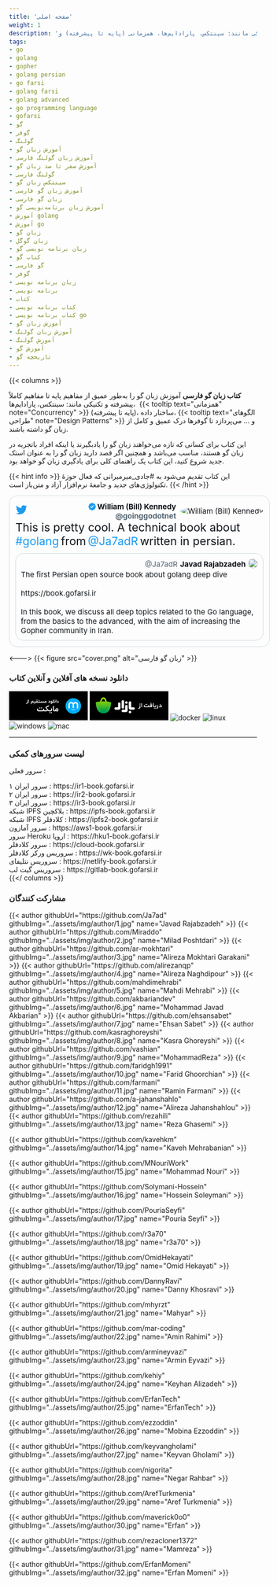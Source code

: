 ```yaml
---
title: 'صفحه اصلی'
weight: 1
description: 'کتاب زبان فارسی آموزش زبان گو را به‌طور عمیق از مفاهیم پایه تا مفاهیم کاملاً پیشرفته و تکنیکی مانند: سینتکس، پارادایم‌ها، همزمانی (پایه تا پیشرفته) و...'
tags:
- go
- golang
- gopher
- golang persian
- go farsi
- golang farsi
- golang advanced
- go programming language
- gofarsi
- گو
- گوفر
- گولنگ
- آموزش زبان گو
- آموزش زبان گولنگ فارسی
- آموزش صفر تا صد زبان گو
- گولنگ فارسی
- سینتکس زبان گو
- آموزش زبان گو فارسی
- زبان گو فارسی
- آموزش زبان برنامه‌نویسی گو
- آموزش golang
- آموزش go
- زبان گو
- زبان گوگل
- زبان برنامه نویسی گو
- کتاب گو
- گو فارسی
- گوفر
- زبان برنامه نویسی
- برنامه نویسی
- کتاب
- کتاب برنامه نویسی
- کتاب برنامه نویسی go
- آموزش زبان گو
- آموزش زبان گولنگ
- آموزش گولنگ
- آموزش گو
- تاریخچه گو
---
```


<style>
.content {
  display: flex;
  justify-content: center;
}
.flex {
  display: flex;
}
.justify-center {
    justify-content: center
}
.justify-between {
    justify-content: space-between
}
.justify-start {
    justify-content: start
}
.justify-end {
    justify-content: end
}
.align-center {
    align-items: center
}
a {
  text-decoration: none;
}

.parent {
  width: 550px;
  direction: ltr;
}
.tweet-preview {
  padding: 12px;
  border: 1px solid rgb(207, 217, 222);
  width: 100%;
  color: rgb(15, 20, 25);
  border-radius: 16px;
}
.parent-user {
  font-size: 15px;
}
.parent-user .avatar {
  margin-left: 8px;
}
.parent-user .avatar img {
  width: 48px;
  height: 48px;
  border-radius: 50%;
}
.parent-user .name span {
  color: rgb(15, 20, 25);
  font-weight: 700;
  width: 180px;
  text-align: right;
}
.parent-user .name svg {
  max-width: 20px;
  max-height: 20px;
}
.parent-user .username {
  color: rgb(83, 100, 113);
  font-weight: 700;
  text-align: right;
}
.tweet-preview .body-message {
  margin-bottom: 10px;
}
.tweet-preview .body-message span {
  color: #0f1419;
  font-size: 23px;
}
.tweet-preview .body-message a {
  color: rgb(29, 155, 240);
  font-size: 23px;
}
.tweet-comment {
  padding: 10px;
  border: 1px solid rgb(207, 217, 222);
  min-height: 150px;
  color: rgb(15, 20, 25);
  border-radius: 16px;
}
.tweet-comment:hover {
  background-color: #F7F7F7;
}
.comment-header img {
  border-radius: 50%;
  width: 20px;
  height: 20px;
}
.tweet-comment .comment-header .username {
  color: #536471;
  font-size: 15px;
  margin-right: 5px;
}
.tweet-comment .comment-header .full-name {
  color: #0f1419;
  font-size: 15px;
  margin-right: 5px;
}
.tweet-comment .comment-body {
  color: #0f1419;
  font-size: 15px;
}




/* Logo Styles */
.r-8kz0gk {
    height: 2rem;
}
.r-1cvl2hr {
    color: rgb(29, 155, 240);
}
.r-lrsllp {
    width: 24px;
}
.r-16y2uox {
    -webkit-box-flex: 1;
    flex-grow: 1;
}
.r-lrvibr {
    -moz-user-select: none;
    -ms-user-select: none;
    -webkit-user-select: none;
    user-select: none;
}
.r-1plcrui {
    vertical-align: text-bottom;
}
.r-bnwqim {
    position: relative;
}
.r-dnmrzs {
    max-width: 100%;
}
.r-yyyyoo {
    fill: currentcolor;
}
.r-4qtqp9 {
    display: inline-block;
}
</style>

{{< columns >}}

**کتاب زبان گو فارسی** آموزش زبان گو را به‌طور عمیق از مفاهیم پایه تا مفاهیم کاملاً پیشرفته و تکنیکی مانند: سینتکس، پارادایم‌ها،  {{< tooltip text="همزمانی" note="Concurrency" >}} (پایه تا پیشرفته)، ساختار داده، {{< tooltip text="الگوهای طراحی" note="Design Patterns" >}} و ... می‌پردازد تا گوفرها درک عمیق و کامل از زبان گو داشته باشند.

این کتاب برای کسانی که تازه می‌خواهند زبان گو را یادبگیرند یا اینکه افراد باتجربه در زبان گو هستند، مناسب می‌باشد و همچنین اگر قصد دارید زبان گو را به عنوان استک جدید شروع کنید، این کتاب یک راهنمای کلی برای یادگیری زبان گو خواهد بود.

{{< hint info >}}
این کتاب تقدیم می‌شود به [#جادی_میرمیرانی](https://jadi.net/) که فعال حوزهٔ تکنولوژی‌های جدید و جامعهٔ نرم‌افزار آزاد و متن‌باز است.
{{< /hint >}}

   <div class="content">
      <div class="parent">
        <div class="tweet-preview">
          <div class="flex justify-between">
            <div>
                <a href="https://twitter.com/goinggodotnet/status/1585243481685233664" target="_blank">
              <svg viewBox="0 0 24 24" aria-hidden="true" class="r-1cvl2hr r-4qtqp9 r-yyyyoo r-16y2uox r-8kz0gk r-dnmrzs r-bnwqim r-1plcrui r-lrvibr r-lrsllp"><g><path d="M23.643 4.937c-.835.37-1.732.62-2.675.733.962-.576 1.7-1.49 2.048-2.578-.9.534-1.897.922-2.958 1.13-.85-.904-2.06-1.47-3.4-1.47-2.572 0-4.658 2.086-4.658 4.66 0 .364.042.718.12 1.06-3.873-.195-7.304-2.05-9.602-4.868-.4.69-.63 1.49-.63 2.342 0 1.616.823 3.043 2.072 3.878-.764-.025-1.482-.234-2.11-.583v.06c0 2.257 1.605 4.14 3.737 4.568-.392.106-.803.162-1.227.162-.3 0-.593-.028-.877-.082.593 1.85 2.313 3.198 4.352 3.234-1.595 1.25-3.604 1.995-5.786 1.995-.376 0-.747-.022-1.112-.065 2.062 1.323 4.51 2.093 7.14 2.093 8.57 0 13.255-7.098 13.255-13.254 0-.2-.005-.402-.014-.602.91-.658 1.7-1.477 2.323-2.41z"></path></g></svg></a>
            </div>
            <div>
              <div class="flex align-center parent-user">
                <div>
                  <div class="flex justify-end name">
                    <svg viewBox="0 0 24 24" aria-label="Verified account" role="img" class="r-1cvl2hr r-4qtqp9 r-yyyyoo r-1xvli5t r-9cviqr r-f9ja8p r-og9te1 r-bnwqim r-1plcrui r-lrvibr" data-testid="icon-verified"><g><path d="M22.25 12c0-1.43-.88-2.67-2.19-3.34.46-1.39.2-2.9-.81-3.91s-2.52-1.27-3.91-.81c-.66-1.31-1.91-2.19-3.34-2.19s-2.67.88-3.33 2.19c-1.4-.46-2.91-.2-3.92.81s-1.26 2.52-.8 3.91c-1.31.67-2.2 1.91-2.2 3.34s.89 2.67 2.2 3.34c-.46 1.39-.21 2.9.8 3.91s2.52 1.26 3.91.81c.67 1.31 1.91 2.19 3.34 2.19s2.68-.88 3.34-2.19c1.39.45 2.9.2 3.91-.81s1.27-2.52.81-3.91c1.31-.67 2.19-1.91 2.19-3.34zm-11.71 4.2L6.8 12.46l1.41-1.42 2.26 2.26 4.8-5.23 1.47 1.36-6.2 6.77z"></path></g></svg>
                    <span>William (Bill) Kennedy</span>
                  </div>
                  <div class="flex justify-end">
                    <a href="https://twitter.com/goinggodotnet" target="_blank" class="username">@goinggodotnet</a>
                  </div>
                </div>
                <div class="avatar">
                  <img src="assets/img/home/bill.jpg" alt="William (Bill) Kennedy">
                </div>
              </div>
            </div>
          </div>
          <div class="body-message">
            <span>This is pretty cool. A technical book about</span>
            <a href="https://twitter.com/hashtag/golang?src=hashtag_click" target="_blank">#golang</a>
            <span>from</span>
            <a href="https://twitter.com/Ja7adR" target="_blank">@Ja7adR</a>
            <span>written in persian.</span>
          </div>
          <div class="tweet-comment">
            <div class="flex justify-end comment-header">
              <div class="flex align-center">
                <a href="https://twitter.com/Ja7adR" target="_blank" class="username">@Ja7adR</a>
                <a href="https://twitter.com/Ja7adR" target="_blank" class="full-name"><b>Javad Rajabzadeh</b></a>
                <a href="https://twitter.com/Ja7adR" target="_blank">
                  <img src="assets/img/home/javad.jpg"/>
                </a>
              </div>
            </div>
            <a href="https://twitter.com/goinggodotnet/status/1585243481685233664" target="_blank">
            <div class="comment-body">
              The first Persian open source book about golang deep dive
              <br>
              <br>
              https://book.gofarsi.ir
              <br>
              <br>
              In this book, we discuss all deep topics related to the Go language, from the basics to the advanced, with the aim of increasing the Gopher community in Iran.
            </div></a>
          </div>
        </div>
      </div>
    </div>

<--->
{{< figure src="cover.png" alt="زبان گو فارسی" >}}

### <span class="fas fa-sharp fa-solid fa-rocket"></span> دانلود نسخه های آفلاین و آنلاین کتاب
  

[![myket](assets/img/dl/myket.png)](https://myket.ir/app/com.gofarsi.book) [![cafebazzar](assets/img/dl/bazzar.png)](https://cafebazaar.ir/app/com.gofarsi.book)  [![docker](assets/img/dl/docker.png)](https://hub.docker.com/r/gofarsi/book) [![linux](assets/img/dl/linux.png)](https://github.com/GoFarsi/book/releases) [![windows](assets/img/dl/windows.png)](https://github.com/GoFarsi/book/releases) [![mac](assets/img/dl/mac.png)](https://github.com/GoFarsi/book/releases)

-------

### <span class="fas fa-sharp fa-solid fa-globe"></span> لیست سرورهای کمکی

<span class="fas a-sharp fa-solid fa-server"></span> سرور فعلی : <span id="currentsv"></span>

<span class="fas fa-sharp fa-solid fa-server"></span>  سرور ایران ۱ :  https://ir1-book.gofarsi.ir
<br>
<span class="fas fa-sharp fa-solid fa-server"></span>  سرور ایران ۲ :  https://ir2-book.gofarsi.ir
<br>
<span class="fas fa-sharp fa-solid fa-server"></span>  سرور ایران ۳ :  https://ir3-book.gofarsi.ir
<br>
<span class="fas fa-sharp fa-solid fa-circle-nodes"></span>  شبکه IPFS بلاکچین :  https://ipfs-book.gofarsi.ir
<br>
<span class="fas fa-sharp fa-solid fa-circle-nodes"></span>  شبکه IPFS کلادفلر :  https://ipfs2-book.gofarsi.ir
<br>
<span class="fas a-sharp fa-solid fa-server"></span>  سرور آمازون :  https://aws1-book.gofarsi.ir
<br>
<span class="fas a-sharp fa-solid fa-server"></span>  سرور Heroku اروپا :  https://hku1-book.gofarsi.ir
<br>
<span class="fas a-sharp fa-solid fa-server"></span>  سرور کلادفلر :  https://cloud-book.gofarsi.ir
<br>
<span class="fas a-sharp fa-solid fa-server"></span>  سروریس ورکر کلادفلر :  https://wk-book.gofarsi.ir
<br>
<span class="fas a-sharp fa-solid fa-server"></span>  سروریس نتلیفای :  https://netlify-book.gofarsi.ir
<br>
<span class="fas a-sharp fa-solid fa-server"></span>  سروریس گیت لب :  https://gitlab-book.gofarsi.ir
<br>
{{</ columns >}}

### <span class="fas fa-sharp fa-solid fa-people-group"></span> مشارکت کنندگان
<p>
{{< author githubUrl="https://github.com/Ja7ad" githubImg="../assets/img/author/1.jpg" name="Javad Rajabzadeh" >}}
{{< author githubUrl="https://github.com/Miraddo" githubImg="../assets/img/author/2.jpg" name="Milad Poshtdari" >}}
{{< author githubUrl="https://github.com/ar-mokhtari" githubImg="../assets/img/author/3.jpg" name="Alireza Mokhtari Garakani" >}}
{{< author githubUrl="https://github.com/alirezanqp" githubImg="../assets/img/author/4.jpg" name="Alireza Naghdipour" >}}
{{< author githubUrl="https://github.com/mahdimehrabi" githubImg="../assets/img/author/5.jpg" name="Mahdi Mehrabi" >}}
{{< author githubUrl="https://github.com/akbariandev" githubImg="../assets/img/author/6.jpg" name="Mohammad Javad Akbarian" >}}
{{< author githubUrl="https://github.com/ehsansabet" githubImg="../assets/img/author/7.jpg" name="Ehsan Sabet" >}}
{{< author githubUrl="https://github.com/kasraghoreyshi" githubImg="../assets/img/author/8.jpg" name="Kasra Ghoreyshi" >}}
{{< author githubUrl="https://github.com/vashian" githubImg="../assets/img/author/9.jpg" name="MohammadReza" >}}
{{< author githubUrl="https://github.com/faridgh1991" githubImg="../assets/img/author/10.jpg" name="Farid Ghoorchian" >}}
{{< author githubUrl="https://github.com/farmani" githubImg="../assets/img/author/11.jpg" name="Ramin Farmani" >}}
{{< author githubUrl="https://github.com/a-jahanshahlo" githubImg="../assets/img/author/12.jpg" name="Alireza Jahanshahlou" >}}
{{< author githubUrl="https://github.com/rezahili" githubImg="../assets/img/author/13.jpg" name="Reza Ghasemi" >}}

{{< author githubUrl="https://github.com/kavehkm" githubImg="../assets/img/author/14.jpg" name="Kaveh Mehrabanian" >}}

{{< author githubUrl="https://github.com/MNouriWork" githubImg="../assets/img/author/15.jpg" name="Mohammad Nouri" >}}

{{< author githubUrl="https://github.com/Solymani-Hossein" githubImg="../assets/img/author/16.jpg" name="Hossein Soleymani" >}}

{{< author githubUrl="https://github.com/PouriaSeyfi" githubImg="../assets/img/author/17.jpg" name="Pouria Seyfi" >}}

{{< author githubUrl="https://github.com/r3a70" githubImg="../assets/img/author/18.jpg" name="r3a70" >}}

{{< author githubUrl="https://github.com/OmidHekayati" githubImg="../assets/img/author/19.jpg" name="Omid Hekayati" >}}

{{< author githubUrl="https://github.com/DannyRavi" githubImg="../assets/img/author/20.jpg" name="Danny Khosravi" >}}

{{< author githubUrl="https://github.com/mhyrzt" githubImg="../assets/img/author/21.jpg" name="Mahyar" >}}

{{< author githubUrl="https://github.com/mar-coding" githubImg="../assets/img/author/22.jpg" name="Amin Rahimi" >}}

{{< author githubUrl="https://github.com/armineyvazi" githubImg="../assets/img/author/23.jpg" name="Armin Eyvazi" >}}

{{< author githubUrl="https://github.com/kehiy" githubImg="../assets/img/author/24.jpg" name="Keyhan Alizadeh" >}}

{{< author githubUrl="https://github.com/ErfanTech" githubImg="../assets/img/author/25.jpg" name="ErfanTech" >}}

{{< author githubUrl="https://github.com/ezzoddin" githubImg="../assets/img/author/26.jpg" name="Mobina Ezzoddin" >}}

{{< author githubUrl="https://github.com/keyvangholami" githubImg="../assets/img/author/27.jpg" name="Keyvan Gholami" >}}

{{< author githubUrl="https://github.com/nigorita" githubImg="../assets/img/author/28.jpg" name="Negar Rahbar" >}}

{{< author githubUrl="https://github.com/ArefTurkmenia" githubImg="../assets/img/author/29.jpg" name="Aref Turkmenia" >}}

{{< author githubUrl="https://github.com/maverick0o0" githubImg="../assets/img/author/30.jpg" name="Erfan" >}}

{{< author githubUrl="https://github.com/rezacloner1372" githubImg="../assets/img/author/31.jpg" name="Mamreza" >}}

{{< author githubUrl="https://github.com/ErfanMomeni" githubImg="../assets/img/author/32.jpg" name="Erfan Momeni" >}}

</p>
